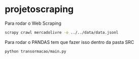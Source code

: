 # projetoscraping

 Para rodar o Web Scraping

 ```bash
scrapy crawl mercadolivre -o ../../data/data.jsonl
 ```

 Para rodar  o PANDAS tem que fazer isso dentro da pasta SRC

 ```bash
python transormacao/main.py
```

